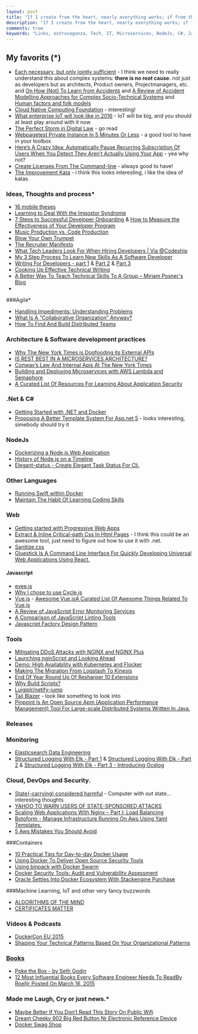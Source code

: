 ```yaml
---
layout: post
title: "If I create from the heart, nearly everything works; if from the head, almost nothing."
description: "If I create from the heart, nearly everything works; if from the head, almost nothing."
comments: true
keywords: "Links, extravaganza, Tech, IT, Microservices, NodeJs, C#, Javascript, Solution architecture"
---
```

##  My favorits (*)
 * [Each necessary, but only jointly sufficient](http://www.kitchensoap.com/2012/02/10/each-necessary-but-only-jointly-sufficient/?platform=hootsuite) - I think we need to really understand this about complex systems: **there is no root cause.** not just as developers but as architects, Product owners, Projectmanagers, etc. and [On How (Not) To Learn from
Accidents](http://www.uis.no/getfile.php/Konferanser/Presentasjoner/Ulykkesgransking%202010/EH_AcciLearn_short.pdf) and [A Review of Accident Modelling Approaches
for Complex Socio-Technical Systems](http://crpit.com/confpapers/CRPITV86Qureshi.pdf) and [Human factors and folk models](http://sidneydekker.com/wp-content/uploads/2013/01/Folk-Models.pdf?platform=hootsuite)
 *  [Cloud Native Computing Foundation](https://cncf.io/) - interesting!
 *  [What enterprise IoT will look like in 2016](http://www.cio.com/article/3017403/internet-of-things/welcome-to-the-enterprise-of-things-an-analysis-of-enterprise-iot-in-2016.html#tk.rss_itstrategy) - IoT will be big, and you should at least play around with it now
 *  [The Perfect Storm in Digital Law](http://alistapart.com/article/the-perfect-storm-in-digital-law) - go read
 *  [Webpagetest Private Instance In 5 Minutes Or Less](http://jrvis.com/blog/wpt-private-instance-5-or-less/) - a good tool to have in your toolbox
 *  [Here’s A Crazy Idea: Automatically Pause Recurring Subscription Of Users When You Detect They Aren’t Actually Using Your App](https://levels.io/subscriptions/) - yea why not?
 *  [Create Licenses From The Command-line](https://nishanths.github.io/license/) - always good to have!
 *  [The Improvement Kata](http://www-personal.umich.edu/~mrother/The_Improvement_Kata.html) - i think this looks interesting, i like the idea of katas.

### Ideas, Thoughts and process*
 * [16 mobile theses](http://ben-evans.com/benedictevans/2015/12/15/16-mobile-theses)
 * [Learning to Deal With the Impostor Syndrome](http://mobile.nytimes.com/2015/10/26/your-money/learning-to-deal-with-the-impostor-syndrome.html)
 * [7 Steps to Successful Developer Onboarding](http://www.programmableweb.com/news/7-steps-to-successful-developer-onboarding/analysis/2015/12/21) & [How to Measure the Effectiveness of Your Developer Program](http://www.programmableweb.com/news/how-to-measure-effectiveness-your-developer-program/analysis/2015/12/21)
 * [Music Production vs. Code Production](http://osherove.com/blog/2015/12/21/music-production-vs-code-production.html)
 * [Blow Your Own Trumpet](https://24ways.org/2015/blow-your-own-trumpet/)
 * [The Recruiter Manifesto](https://dzone.com/articles/the-recruiter-manifesto)
 * [What Tech Leaders Look For When Hiring Developers | Via @Codeship](http://blog.codeship.com/what-to-look-for-when-hiring-developers/)
 * [My 3 Step Process To Learn New Skills As A Software Developer](https://dzone.com/articles/my-3-steps-process-to-learn-new-skills-as-a-softwa)
 * [Writing For Developers - part 1](http://radek.io/2015/12/10/writing-for-programmers-1/) & [Part 2](http://radek.io/2015/12/17/writing-for-programmers-2/) & [Part 3](http://radek.io/2015/12/24/writing-for-developers-3/)
 * [Cooking Up Effective Technical Writing](https://24ways.org/2015/cooking-up-effective-technical-writing/)
 * [A Better Way To Teach Technical Skills To A Group – Miriam Posner's Blog](http://miriamposner.com/blog/a-better-way-to-teach-technical-skills-to-a-group/)
 * 

###Agile*
* [Handling Impediments: Understanding Problems](http://www.benlinders.com/2015/handling-impediments-understanding-problems/)
* [What Is A “Collaborative Organization” Anyway?](https://dzone.com/articles/what-is-a-collaborative-organisation-anyway-mwds-i)
* [How To Find And Build Distributed Teams](https://dzone.com/articles/how-to-find-build-distributed-teams) 

### Architecture & Software development practices
 * [Why The New York Times is Dogfooding its External APIs](http://thenewstack.io/new-york-times-dogfooding-external-apis/)
 * [IS REST BEST IN A MICROSERVICES ARCHITECTURE?](http://capgemini.github.io/architecture/is-rest-best-microservices/)
 * [Conway’s Law And Internal Apis At The New York Times](http://thenewstack.io/conways-law-internal-apis-new-york-times/)
 * [Building and Deploying Microservices with AWS Lambda and Semaphore](https://semaphoreci.com/community/tutorials/building-and-deploying-microservices-with-aws-lambda-and-semaphore)
 * [A Curated List Of Resources For Learning About Application Security](https://github.com/paragonie/awesome-appsec)
 
### **.Net & C#**
 * [Getting Started with .NET and Docker](https://blogs.msdn.microsoft.com/mvpawardprogram/2015/12/15/getting-started-with-net-and-docker/)
 * [Proposing A Better Template System For Asp.net 5](http://www.khalidabuhakmeh.com/proposing-a-better-template-system-for-asp-net-5) - looks interesting, simebody should try it
 
### NodeJs
 * [Dockerizing a Node.js Web Application](https://semaphoreci.com/community/tutorials/dockerizing-a-node-js-web-application)
 * [History of Node.js on a Timeline](https://blog.risingstack.com/history-of-node-js/)
 * [Elegant-status - Create Elegant Task Status For Cli.](https://github.com/inikulin/elegant-status)

### Other Languages 
 * [Running Swift within Docker](https://developer.ibm.com/swift/2015/12/15/running-swift-within-docker/)
 * [Maintain The Habit Of Learning Coding Skills](https://dzone.com/articles/maintain-the-habit-of-learning-coding-skills)

### Web
* [Getting started with Progressive Web Apps](http://addyosmani.com/blog/getting-started-with-progressive-web-apps/)
* [Extract & Inline Critical-path Css In Html Pages](https://github.com/addyosmani/critical) - I think this could be an awesome tool, just need to figure out how to use it with .net.
* [Sanitize.css](https://github.com/10up/sanitize.css)
* [Gluestick Is A Command Line Interface For Quickly Developing Universal Web Applications Using React.](https://github.com/TrueCar/gluestick)
  
#### Javascript 
 * [evee.js](https://github.com/eugene-eeo/evee.js/blob/master/README.md)
 * [Why I chose to use Cycle.js](https://medium.com/@_cmdv_/why-i-chose-to-use-cycle-js-9156173c2752#.8x98zhc5s)
 * [Vue.js](http://vuejs.org/) - [Awesome Vue.jsA Curated List Of Awesome Things Related To Vue.js](https://github.com/vuejs/awesome-vue)
 * [A Review of JavaScript Error Monitoring Services](http://developer.telerik.com/featured/review-javascript-error-monitoring-services/)
 * [A Comparison of JavaScript Linting Tools](http://www.sitepoint.com/comparison-javascript-linting-tools/)
 * [Javascript Factory Design Pattern](http://www.shieldui.com/blogs/javascript-factory-design-pattern)

### Tools
 * [Mitigating DDoS Attacks with NGINX and NGINX Plus](https://www.nginx.com/blog/mitigating-ddos-attacks-with-nginx-and-nginx-plus/)
 * [Launching nginScript and Looking Ahead](https://www.nginx.com/blog/launching-nginscript-and-looking-ahead/)
 * [Demo: High Availability with Kubernetes and Flocker](https://clusterhq.com/2015/12/22/ha-demo-kubernetes-flocker/) 
 * [Making The Migration From Logstash To Kinesis](http://code.hootsuite.com/making-the-migration-from-logstash-to-kinesis/)
 * [End Of Year Round Up Of Resharper 10 Extensions](http://blog.jetbrains.com/dotnet/2015/12/22/end-of-year-round-up-of-resharper-10-extensions/)
 * [Why Build Scripts?](http://blogs.msdn.com/b/cdndevs/archive/2015/12/22/why-build-scripts.aspx)
 * [Luigiplr/netify-jump](https://github.com/luigiplr/netify-jump)
 * [Tail Blazer](https://github.com/RolandPheasant/TailBlazer) - look like something to look into
 * [Pinpoint Is An Open Source Apm (Application Performance Management) Tool For Large-scale Distributed Systems Written In Java.](https://github.com/naver/pinpoint)

### Releases

### Monitoring 
 * [Elasticsearch Data Engineering](http://blog.thehumangeo.com/2015/12/21/elasticsearch-data-engineering/)
 * [Structured Logging With Elk - Part 1](http://engineering.laterooms.com/structured-logging-with-elk-part-1/) & [Structured Logging With Elk - Part 2](http://engineering.laterooms.com/structured-logging-with-elk-part-2/) & [Structured Logging With Elk - Part 3 - Introducing Ocelog](http://engineering.laterooms.com/structured-logging-with-elk-part-3/)
 
### Cloud, DevOps and Security. 
 * [State(-carrying) considered harmful](https://github.com/rootkovska/state_harmful/blob/master/state_harmful.md) - Computer with out state... interesting thoughts
 * [YAHOO TO WARN USERS OF STATE-SPONSORED ATTACKS](https://threatpost.com/yahoo-to-warn-users-of-state-sponsored-attacks/115693/)
 * [Scaling Web Applications With Nginx – Part I: Load Balancing](https://www.nginx.com/blog/scaling-web-applications-nginx-part-load-balancing/)
 * [Botoform - Manage Infrastructure Running On Aws Using Yaml Templates.](https://github.com/russellballestrini/botoform)
 * [5 Aws Mistakes You Should Avoid](https://cloudonaut.io/5-aws-mistakes-you-should-avoid/)


###Containers
 * [10 Practical Tips for Day-to-day Docker Usage](https://dzone.com/articles/10-practical-docker-tips-for-day-to-day-docker-usa)
 * [Using Docker To Deliver Open Source Security Tools](http://theagileadmin.com/2015/12/03/security-tooling-delivered-by-docker/)
 * [Using binpack with Docker Swarm](http://container-solutions.com/using-binpack-with-docker-swarm/)
 * [Docker Security Tools: Audit and Vulnerability Assessment](http://blyx.com/2015/12/01/docker-security-tools-audit-and-vulnerability-assessment/)
 * [Oracle Settles Into Docker Ecosystem With Stackengine Purchase](http://thenewstack.io/oracle-settles-docker-ecosystem-stackengine-purchase/)

###Machine Learning, IoT and other very fancy buzzwords
 * [ALGORITHMS OF THE MIND](http://adatao.com/blog/featured/2015/algorithms-of-the-mind/?platform=hootsuite)
 * [CERTIFICATES MATTER](http://textslashplain.com/2015/12/21/certificates-matter/)

### Videos & Podcasts
 * [DockerCon EU 2015](https://www.youtube.com/playlist?list=PLkA60AVN3hh87OoVra6MHf2L4UR9xwJkv)
 * [Shaping Your Technical Patterns Based On Your Organizational Patterns](http://eli4d.com/2015/12/23/fullstack-radio-podcast-episode-with-dhh-shaping-your-technical-patterns-based-on-your-organizational-patterns/)
 
### [Books](#) 
* [Poke the Box - by Seth Godin](https://sivers.org/book/PokeTheBox)
* [12 Most Influential Books Every Software Engineer Needs To ReadBy Roelljr Posted On March 16, 2015](http://jasonroell.com/2015/03/16/12-most-infuential-books-every-software-engineer-needs-to-read/)

### Made me Laugh, Cry or just news.*
* [Maybe Better If You Don’t Read This Story On Public Wifi](https://medium.com/matter/heres-why-public-wifi-is-a-public-health-hazard-dd5b8dcb55e6)
* [Dream Cheeky 902 Big Red Button Nr Electronic Reference Device](http://www.amazon.com/Dream-Cheeky-902-Electronic-Reference/dp/B004D18MCK/ref=sr_1_4)
* [Docker Swag Shop](http://www.cafepress.com/docker)